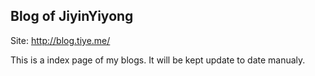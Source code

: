 
Blog of JiyinYiyong
------

Site: http://blog.tiye.me/

This is a index page of my blogs. It will be kept update to date manualy.